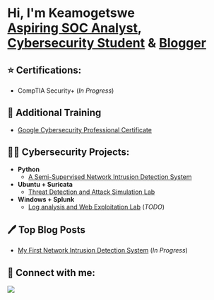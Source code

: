 <h1>Hi, I'm Keamogetswe <br/><a href="https://github.com/Keamo-getswe">Aspiring SOC Analyst</a>, <a href="https://www.linkedin.com/in/keamogetswe-mphakalasi/">Cybersecurity Student</a> & <a href="https://keamo-getswe.github.io">Blogger</a></h1>

<h2>⭐ Certifications:</h2>

- <a>CompTIA Security+</a> (<i>In Progress</i>)

<h2>📘 Additional Training</h2>

- <a href="https://www.credly.com/badges/873949cb-bc38-474d-8126-29700d75643b/public_url">Google Cybersecurity Professional Certificate</a>

<h2>👨‍💻 Cybersecurity Projects:</h2>

- <b>Python</b>
  - [A Semi-Supervised Network Intrusion Detection System](https://github.com/keamo-getswe/The-NIDS)
- <b>Ubuntu + Suricata</b>
  - [Threat Detection and Attack Simulation Lab](https://github.com/Keamo-getswe/suricata-lab)
- <b>Windows + Splunk</b>
  - [Log analysis and Web Exploitation Lab](https://github.com/Keamo-getswe/splunk-lab)  (<i>TODO</i>)

<h2>🖊️ Top Blog Posts</h2>

- [My First Network Intrusion Detection System]() (<i>In Progress</i>)

<h2> 🤳 Connect with me:</h2>
<a href="https://linkedin.com/in/keamogetswe-mphakalasi"><img src="https://img.shields.io/badge/-LinkedIn-0072b1?&style=for-the-badge&logo=linkedin&logoColor=white" /></a>
